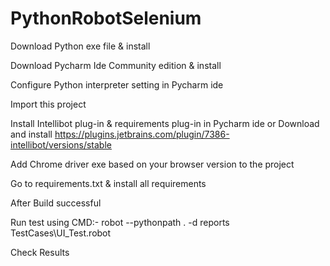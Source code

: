 # PythonRobotSelenium

Download Python exe file & install

Download Pycharm Ide Community edition & install

Configure Python interpreter setting in Pycharm ide

Import this project

Install Intellibot plug-in & requirements plug-in in Pycharm ide or 
Download and install https://plugins.jetbrains.com/plugin/7386-intellibot/versions/stable

Add Chrome driver exe based on your browser version to the project 

Go to requirements.txt & install all requirements




After Build successful

Run test using CMD:- robot --pythonpath . -d reports TestCases\UI_Test.robot

Check Results
